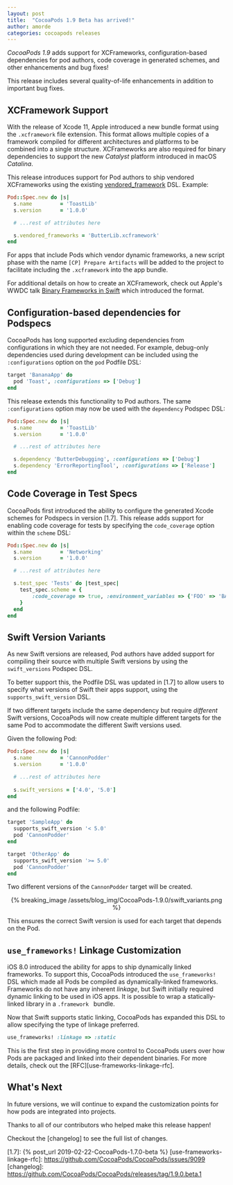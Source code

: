 ```yaml
---
layout: post
title:  "CocoaPods 1.9 Beta has arrived!"
author: amorde
categories: cocoapods releases
---
```


_CocoaPods 1.9_ adds support for XCFrameworks, configuration-based dependencies for pod authors, code coverage in generated schemes, and other enhancements and bug fixes!

<!-- more -->

This release includes several quality-of-life enhancements in addition to important bug fixes.

## XCFramework Support

With the release of Xcode 11, Apple introduced a new bundle format using the `.xcframework` file extension. This format allows multiple copies of a framework compiled for different architectures and platforms to be combined into a single structure. XCFrameworks are also required for binary dependencies to support the new _Catalyst_ platform introduced in macOS _Catalina_.

This release introduces support for Pod authors to ship vendored XCFrameworks using the existing [vendored_framework](https://guides.cocoapods.org/syntax/podspec.html#vendored_frameworks) DSL. Example:

```ruby
Pod::Spec.new do |s|
  s.name         = 'ToastLib'
  s.version      = '1.0.0'

  # ...rest of attributes here

  s.vendored_frameworks = 'ButterLib.xcframework'
end
```

For apps that include Pods which vendor dynamic frameworks, a new script phase with the name `[CP] Prepare Artifacts` will be added to the project to facilitate including the `.xcframework` into the app bundle.

For additional details on how to create an XCFramework, check out Apple's WWDC talk [Binary Frameworks in Swift](https://developer.apple.com/videos/play/wwdc2019/416/) which introduced the format.

## Configuration-based dependencies for Podspecs

CocoaPods has long supported excluding dependencies from configurations in which they are not needed. For example, debug-only dependencies used during development can be included using the `:configurations` option on the `pod` Podfile DSL:

```ruby
target 'BananaApp' do
  pod 'Toast', :configurations => ['Debug']
end
```

This release extends this functionality to Pod authors. The same `:configurations` option may now be used with the `dependency` Podspec DSL:

```ruby
Pod::Spec.new do |s|
  s.name         = 'ToastLib'
  s.version      = '1.0.0'

  # ...rest of attributes here

  s.dependency 'ButterDebugging', :configurations => ['Debug']
  s.dependency 'ErrorReportingTool', :configurations => ['Release']
end
```

## Code Coverage in Test Specs

CocoaPods first introduced the ability to configure the generated Xcode schemes for Podspecs in version [1.7]. This release adds support for enabling code coverage for tests by specifying the `code_coverage` option within the `scheme` DSL:

```ruby
Pod::Spec.new do |s|
  s.name         = 'Networking'
  s.version      = '1.0.0'

  # ...rest of attributes here

  s.test_spec 'Tests' do |test_spec|
    test_spec.scheme = {
        :code_coverage => true, :environment_variables => {'FOO' => 'BAR' }
    }
  end
end
```

## Swift Version Variants

As new Swift versions are released, Pod authors have added support for compiling their source with multiple Swift versions by using the `swift_versions` Podspec DSL.

To better support this, the Podfile DSL was updated in [1.7] to allow users to specify what versions of Swift their apps support, using the `supports_swift_version` DSL.

If two different targets include the same dependency but require _different_ Swift versions, CocoaPods will now create multiple different targets for the same Pod to accommodate the different Swift versions used.

Given the following Pod:

```ruby
Pod::Spec.new do |s|
  s.name         = 'CannonPodder'
  s.version      = '1.0.0'

  # ...rest of attributes here
  
  s.swift_versions = ['4.0', '5.0']
end
```

and the following Podfile:

```ruby
target 'SampleApp' do
  supports_swift_version '< 5.0'
  pod 'CannonPodder'
end

target 'OtherApp' do
  supports_swift_version '>= 5.0'
  pod 'CannonPodder'
end
```

Two different versions of the `CannonPodder` target will be created.

<center>
{% breaking_image /assets/blog_img/CocoaPods-1.9.0/swift_variants.png %}
</center>

This ensures the correct Swift version is used for each target that depends on the Pod.

## `use_frameworks!` Linkage Customization

iOS 8.0 introduced the ability for apps to ship dynamically linked frameworks. To support this, CocoaPods introduced the `use_frameworks!` DSL which made all Pods be compiled as dynamically-linked frameworks. Frameworks do not have any inherent _linkage_, but Swift initially required dynamic linking to be used in iOS apps. It is possible to wrap a statically-linked library in a `.framework ` bundle.

Now that Swift supports static linking, CocoaPods has expanded this DSL to allow specifying the type of linkage preferred.

```ruby
use_frameworks! :linkage => :static
```

This is the first step in providing more control to CocoaPods users over how Pods are packaged and linked into their dependent binaries. For more details, check out the [RFC][use-frameworks-linkage-rfc].

## What's Next

In future versions, we will continue to expand the customization points for how pods are integrated into projects.

Thanks to all of our contributors who helped make this release happen!

Checkout the [changelog] to see the full list of changes.

[1.7]: {% post_url 2019-02-22-CocoaPods-1.7.0-beta %}
[use-frameworks-linkage-rfc]: https://github.com/CocoaPods/CocoaPods/issues/9099
[changelog]: https://github.com/CocoaPods/CocoaPods/releases/tag/1.9.0.beta.1